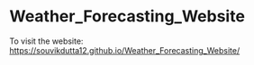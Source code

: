 # Weather_Forecasting_Website
To visit the website: https://souvikdutta12.github.io/Weather_Forecasting_Website/
